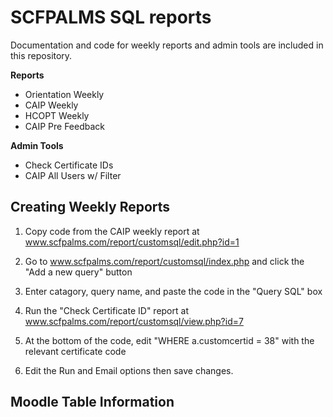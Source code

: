 # SCFPALMS SQL reports
Documentation and code for weekly reports and admin tools are included in this repository.

**Reports**
- Orientation Weekly
- CAIP Weekly
- HCOPT Weekly
- CAIP Pre Feedback 

**Admin Tools**
- Check Certificate IDs
- CAIP All Users w/ Filter

## Creating Weekly Reports
1. Copy code from the CAIP weekly report at www.scfpalms.com/report/customsql/edit.php?id=1
2. Go to www.scfpalms.com/report/customsql/index.php and click the "Add a new query" button
3. Enter catagory, query name, and paste the code in the "Query SQL" box

4. Run the "Check Certificate ID" report at www.scfpalms.com/report/customsql/view.php?id=7
5. At the bottom of the code, edit "WHERE a.customcertid = 38" with the relevant certificate code
6. Edit the Run and Email options then save changes.

## Moodle Table Information
